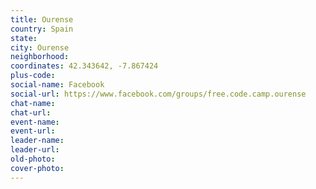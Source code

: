 ```yaml
---
title: Ourense
country: Spain
state: 
city: Ourense
neighborhood: 
coordinates: 42.343642, -7.867424
plus-code:
social-name: Facebook
social-url: https://www.facebook.com/groups/free.code.camp.ourense
chat-name:
chat-url:
event-name:
event-url:
leader-name:
leader-url:
old-photo: 
cover-photo:
---
```

